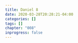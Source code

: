 ```yaml
---
title: Daniel 8
date: 2020-03-28T20:28:21-04:00
categories: []
tags: []
chapter: "008"
inprogress: false
---
```


